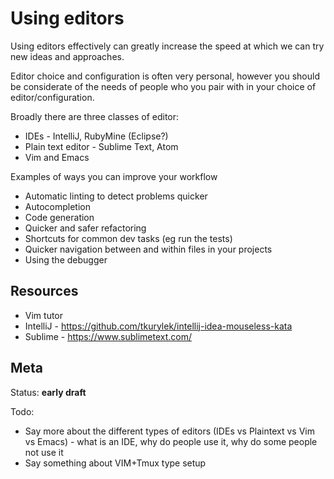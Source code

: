 # Using editors

Using editors effectively can greatly increase the speed at which we can try new ideas and approaches.

Editor choice and configuration is often very personal, however you should be considerate of the needs of people who you pair with in your choice of editor/configuration.

Broadly there are three classes of editor:

- IDEs - IntelliJ, RubyMine (Eclipse?)
- Plain text editor - Sublime Text, Atom
- Vim and Emacs

Examples of ways you can improve your workflow

- Automatic linting to detect problems quicker
- Autocompletion
- Code generation
- Quicker and safer refactoring
- Shortcuts for common dev tasks (eg run the tests)
- Quicker navigation between and within files in your projects
- Using the debugger

## Resources

- Vim tutor
- IntelliJ - https://github.com/tkurylek/intellij-idea-mouseless-kata
- Sublime - https://www.sublimetext.com/

## Meta

Status: **early draft**

Todo:
- Say more about the different types of editors (IDEs vs Plaintext vs Vim vs Emacs) - what is an IDE, why do people use it, why do some people not use it
- Say something about VIM+Tmux type setup

